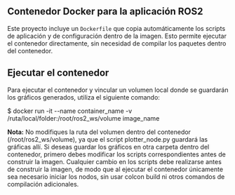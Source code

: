 ## Contenedor Docker para la aplicación ROS2

Este proyecto incluye un `Dockerfile` que copia automáticamente los scripts de aplicación y de configuración dentro de la imagen. Esto permite ejecutar el contenedor directamente, sin necesidad de compilar los paquetes dentro del contenedor.

## Ejecutar el contenedor

Para ejecutar el contenedor y vincular un volumen local donde se guardarán los gráficos generados, utiliza el siguiente comando:

$ docker run -it --name container_name -v /ruta/local/folder:/root/ros2_ws/volume image_name

**Nota:** No modifiques la ruta del volumen dentro del contenedor (/root/ros2_ws/volume), ya que el script plotter_node.py guardará las gráficas allí.
Si deseas guardar los gráficos en otra carpeta dentro del contenedor, primero debes modificar los scripts correspondientes antes de construir la imagen.
Cualquier cambio en los scripts debe realizarse antes de construir la imagen, de modo que al ejecutar el contenedor únicamente sea necesario iniciar los nodos, sin usar colcon build ni otros comandos de compilación adicionales.
